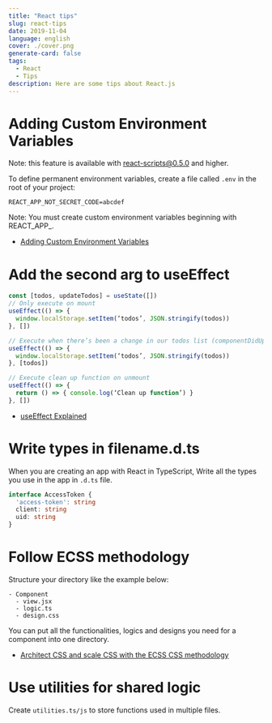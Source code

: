 ```yaml
---
title: "React tips"
slug: react-tips
date: 2019-11-04
language: english
cover: ./cover.png
generate-card: false
tags: 
  - React
  - Tips
description: Here are some tips about React.js
---
```

# Adding Custom Environment Variables
Note: this feature is available with react-scripts@0.5.0 and higher.

To define permanent environment variables, create a file called `.env` in the root of your project:

```
REACT_APP_NOT_SECRET_CODE=abcdef
```

Note: You must create custom environment variables beginning with REACT_APP_.

- [Adding Custom Environment Variables](https://create-react-app.dev/docs/adding-custom-environment-variables/#adding-development-environment-variables-in-env)

# Add the second arg to useEffect

```js
const [todos, updateTodos] = useState([])
// Only execute on mount
useEffect(() => {
  window.localStorage.setItem(‘todos’, JSON.stringify(todos))
}, [])

// Execute when there’s been a change in our todos list (componentDidUpdate):
useEffect(() => {
  window.localStorage.setItem(‘todos’, JSON.stringify(todos))
}, [todos])

// Execute clean up function on unmount
useEffect(() => {
  return () => { console.log(‘Clean up function’) }
}, [])
```

- [useEffect Explained](https://k-sato1995.github.io/blog/the-useeffect-hook-explained)

# Write types in filename.d.ts

When you are creating an app with React in TypeScript, Write all the types you use in the app in `.d.ts` file.

```ts
interface AccessToken {
  'access-token': string
  client: string
  uid: string
}
```

# Follow ECSS methodology

Structure your directory like the example below:

```
- Component 
  - view.jsx
  - logic.ts
  - design.css
```

You can put all the functionalities, logics and designs you need for a component into one directory. 

- [Architect CSS and scale CSS with the ECSS CSS methodology](https://ecss.io/)

# Use utilities for shared logic 
Create `utilities.ts/js` to store functions used in multiple files.

